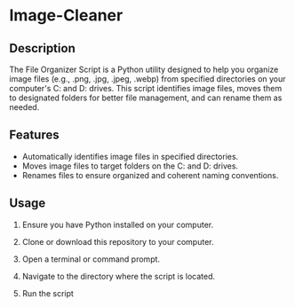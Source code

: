 # Image-Cleaner

## Description
The File Organizer Script is a Python utility designed to help you organize image files (e.g., .png, .jpg, .jpeg, .webp) from specified directories on your computer's C: and D: drives. This script identifies image files, moves them to designated folders for better file management, and can rename them as needed.

## Features
- Automatically identifies image files in specified directories.
- Moves image files to target folders on the C: and D: drives.
- Renames files to ensure organized and coherent naming conventions.

## Usage
1. Ensure you have Python installed on your computer.

2. Clone or download this repository to your computer.

3. Open a terminal or command prompt.

4. Navigate to the directory where the script is located.

5. Run the script
